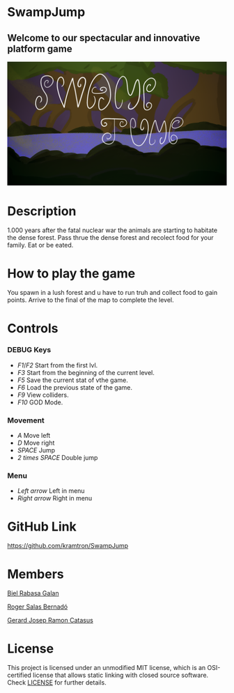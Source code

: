 # SwampJump

## Welcome to our spectacular and innovative platform game

![](https://github.com/kramtron/SwampJump/blob/main/SwampJump/Output/Assets/Menu/gameIntro.png)
# Description

1.000 years after the fatal nuclear war the animals are starting to habitate the dense forest. Pass thrue the dense forest and recolect food for your family. Eat or be eated.


# How to play the game

You spawn in a lush forest and u have to run truh and collect food to gain points. Arrive to the final of the map to complete the level.

# Controls

### DEBUG Keys

* *F1*/*F2* Start from the first lvl.
* *F3* Start from the beginning of the current level.
* *F5* Save the current stat of vthe game.
* *F6* Load the previous state of the game.
* *F9* View colliders.
* *F10* GOD Mode.

### Movement

* *A* Move left
* *D* Move right
* *SPACE* Jump
* *2 times SPACE* Double jump

### Menu

* *Left arrow* Left in menu
* *Right arrow* Right in menu


# GitHub Link
https://github.com/kramtron/SwampJump


# Members

[Biel Rabasa Galan](https://github.com/bielrabasa)

[Roger Salas Bernadó](https://github.com/Draquian)

[Gerard Josep Ramon Catasus](https://github.com/kramtron)

# License

This project is licensed under an unmodified MIT license, which is an OSI-certified license that allows static linking with closed source software. 
Check [LICENSE](LICENSE) for further details.

